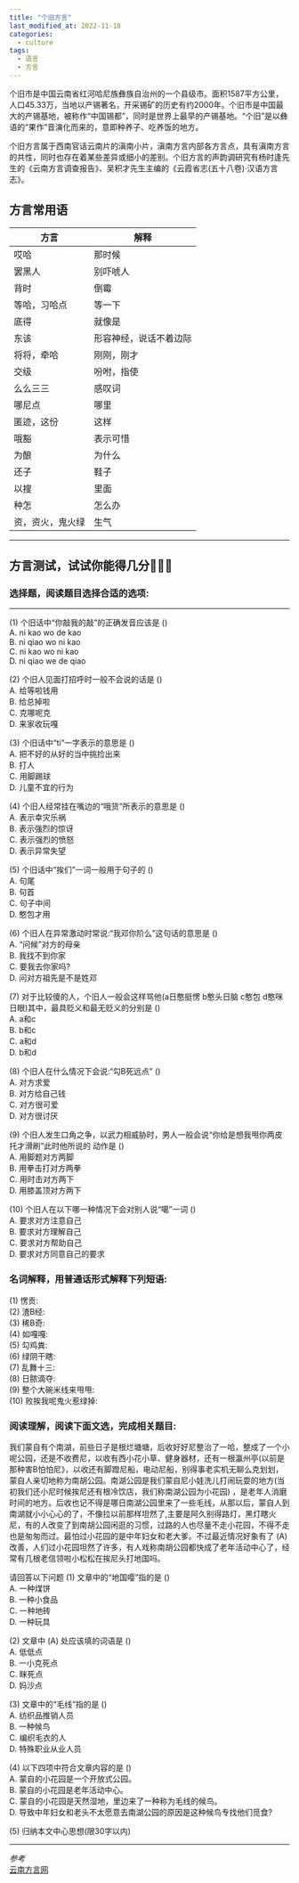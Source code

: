 ```yaml
---
title: "个旧方言"
last_modified_at: 2022-11-18
categories: 
  - culture
tags:
  - 语言
  - 方言
---
```


个旧市是中国云南省红河哈尼族彝族自治州的一个县级市。面积1587平方公里，人口45.33万，当地以产锡著名，开采锡矿的历史有约2000年。个旧市是中国最大的产锡基地，被称作“中国锡都”，同时是世界上最早的产锡基地。“个旧”是以彝语的“果作”音演化而来的，意即种养子、吃养饭的地方。

个旧方言属于西南官话云南片的滇南小片，滇南方言内部各方言点，具有滇南方言的共性，同时也存在着某些差异或细小的差别。个旧方言的声韵调研究有杨时逢先生的《云南方言调查报告》、吴积才先生主编的《云霞省志(五十八卷)·汉语方言志》。

## 方言常用语

|方言|解释|
|--|--|
|哎哈|那时候|
|罢黑人|别吓唬人|
|背时|倒霉|
|等哈，习哈点|等一下|
|底得|就像是|
|东该|形容神经，说话不着边际|
|将将，牵哈|刚刚，刚才|
|交级|吩咐，指使|
|么么三三|感叹词|
|哪尼点|哪里|
|匿迹，这份|这样|
|哦豁|表示可惜|
|为酿|为什么|
|还子|鞋子|
|以搜|里面|
|种怎|怎么办|
|资，资火，鬼火绿|生气|

---

## 方言测试，试试你能得几分🤔🤔🤔

### 选择题，阅读题目选择合适的选项:

---
(1) 个旧话中“你敲我的敲”的正确发音应该是 ()  
A. ni kao wo de kao  
B. ni qiao wo ni kao  
C. ni kao wo ni kao  
D. ni qiao we de qiao  

(2) 个旧人见面打招呼时一般不会说的话是 ()  
A. 给等啦钱用  
B. 给总掉啦  
C. 克哪呢克  
D. 来家收玩嘎  

(3) 个旧话中“ti”一字表示的意思是 ()  
A. 把不好的从好的当中挑捡出来  
B. 打人  
C. 用脚踢球  
D. 儿童不宜的行为

(4) 个旧人经常挂在嘴边的“哦货”所表示的意思是 ()  
A. 表示幸灾乐祸  
B. 表示强烈的惊讶  
C. 表示强烈的愤怒  
D. 表示异常失望

(5) 个旧话中“挨们”一词一般用于句子的 ()  
A. 句尾  
B. 句首  
C. 句子中间  
D. 憨包才用

(6) 个旧人在异常激动时常说:“我邓你阶么”这句话的意思是 ()  
A. “问候”对方的母亲  
B. 我找不到你家  
C. 要我去你家吗?  
D. 问对方祖先是不是姓邓  

(7) 对于比较傻的人，个旧人一般会这样骂他(a日憨挺愣 b憨头日脑 c憨包 d憨咪日眼)其中，最具贬义和最无贬义的分别是 ()  
A. a和c  
B. b和c  
C. a和d  
D. b和d

(8) 个旧人在什么情况下会说:“勾B死远点” ()  
A. 对方求爱  
B. 对方给自己钱  
C. 对方很可爱  
D. 对方很讨厌

(9) 个旧人发生口角之争，以武力相威胁时，男人一般会说“你给是想我甩你两皮托才滑刷”此时他所说的
动作是 ()  
A. 用脚题对方两脚  
B. 用拳击打对方两拳  
C. 用时击对方两下  
D. 用膝盖顶对方两下

(10) 个旧人在以下哪一种情况下会对别人说“噶”一词 ()  
A. 要求对方注意自己  
B. 要求对方理解自己  
C. 要求对方帮助自己  
D. 要求对方同意自己的要求

### 名词解释，用普通话形式解释下列短语:

(1) 愣贡:  
(2) 渣B经:  
(3) 稀B奇:  
(4) 如嘎嘎:  
(5) 勾鸡粪:  
(6) 绿阴干瞎:  
(7) 乱舞十三:  
(8) 日脓滴夺:  
(9) 整个大碗米线来甩甩:  
(10) 败挨我呢鬼火惹绿掉:  

### 阅读理解，阅读下面文选，完成相关题目:

我们蒙自有个南湖，前些日子是根烂塘塘，后收好好尼整治了一哈，整成了一个小呢公园，还是不收费尼，以收有西小花小草、健身器材，还有一根瀛州亭(以前是那种害B怕怕尼》，以收还有脚蹬尼船，电动尼船，别得事老实机无聊么克划划，蒙自人亲切地称为南胡公园。南湖公园是我们蒙自尼小娃洗儿打闹玩耍的地方(当初我们还小尼时候挨尼还有根冷饮店，我们称南湖公园为小花园) ，是老年人消磨时间的地方。后收也记不得是哪日南湖公园里来了一些毛线，从那以后，蒙自人到南湖就小小心心的了，不像拉以前那样坦然了,主要是阿久别得路灯，黑灯瞎火尼，有的人改变了到南胡公园闲逛的习惯，过路的人也尽量不走小花园，不得不走也是匆匆而过。最怕过小花园的是中年妇女和老大爹。不过最近情况好象有了 (A) 改善，人们过小花园坦然了许多，有人戏称南胡公园都快成了老年活动中心了，经常有几根老信领啦小松松在挨尼头打地国吗。

请回答以下问题
(1) 文章中的“地国嘤”指的是 ()  
A. 一种煤饼  
B. 一种小食品  
C. 一种地砖  
D. 一种玩具

(2) 文章中 (A) 处应该填的词语是 ()  
A. 低低点  
B. 一小克死点  
C. 眯死点  
D. 妈沙点

(3) 文章中的“毛线”指的是 ()  
A. 纺织品推销人员  
B. 一种候鸟  
C. 编织毛衣的人  
D. 特殊职业从业人员

(4) 以下四项中符合文章内容的是 ()  
A. 蒙自的小花园是一个开放式公园。  
B. 蒙自的小花园是老年活动中心。  
C. 蒙自的小花园是天然湿地，里边来了一种称为毛线的候鸟。  
D. 导致中年妇女和老头不太愿意去南湖公园的原因是这种候鸟专找他们觅食?

(5) 归纳本文中心思想(限30字以内)

---

*参考*  
[云南方言网](http://www.yunnan517.com/)
